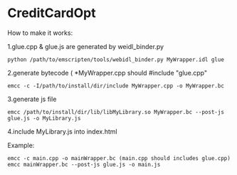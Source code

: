 # CreditCardOpt

How to make it works:

1.glue.cpp & glue.js are generated by weidl_binder.py
```
python /path/to/emscripten/tools/webidl_binder.py MyWrapper.idl glue
```
    
2.generate bytecode (
    *MyWrapper.cpp should #include "glue.cpp"
```
emcc -c -I/path/to/install/dir/include MyWrapper.cpp -o MyWrapper.bc
```
3.generate js file
```    
emcc /path/to/install/dir/lib/libMyLibrary.so MyWrapper.bc --post-js glue.js -o MyLibrary.js
```
4.include MyLibrary.js into index.html

Example:
```
emcc -c main.cpp -o mainWrapper.bc (main.cpp should includes glue.cpp)
emcc mainWrapper.bc --post-js glue.js -o main.js
```
